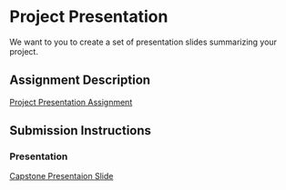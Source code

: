 # Project Presentation
We want to you to create a set of presentation slides summarizing your project.

## Assignment Description
[Project Presentation Assignment](https://education.launchcode.org/liftoff/assignments/project-presentation/)

## Submission Instructions

### Presentation
[Capstone Presentaion Slide](https://github.com/taman7771/liftoff-assignments/blob/master/P6-Project_Presentation/capstone-presentation.pdf)
